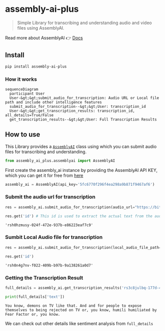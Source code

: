 assembly-ai-plus
================

<!-- WARNING: THIS FILE WAS AUTOGENERATED! DO NOT EDIT! -->

> Simple Library for transcribing and understanding audio and video
> files using AssemblyAI.

Read more about AssemblyAI 👉 [Docs](https://www.assemblyai.com/docs)

## Install

``` sh
pip install assembly-ai-plus
```

### How it works

``` mermaid
sequenceDiagram
  participant User
  User-&gt;&gt;submit_audio_for_transcription: Audio URL or Local file path and include other intelligence features
  submit_audio_for_transcription--&gt;&gt;User: transcription_id
  User-&gt;&gt;get_transcription_results: transcription_id, all_details=True/False
  get_transcription_results--&gt;&gt;User: Full Transcription Results
```

## How to use

This Library provides a
[`AssemblyAI`](https://afizs.github.io/assembly-ai-plus/assemblyai.html#assemblyai)
class using which you can submit audio files for transcribing and
understanding.

``` python
from assembly_ai_plus.assemblyai import AssemblyAI
```

First create the assembly_ai instance by providing the AssemblyAI API
KEY, which you can get it for free from
[here](https://app.assemblyai.com/)

``` python
assembly_ai = AssemblyAI(api_key='5fc6770f296f4ea298a9b871f9467af6')
```

### Submit the audio url for transcription

``` python
res = assembly_ai.submit_audio_for_transcription(audio_url="https://bit.ly/3yxKEIY")
```

``` python
res.get('id') # This id is used to extract the actual text from the audio files.
```

    'rsh0hzmusy-024f-472e-937b-e86223eaf7c9'

### Sumbit Local Audio file for transcription

``` python
res = assembly_ai.submit_audio_for_transcription(local_audio_file_path='your_file_path')
```

``` python
res.get('id')
```

    'rsh0n4g7nv-f022-409b-b97b-9a138261a0d7'

### Getting the Transcription Result

``` python
full_details = assembly_ai.get_transcription_results('rs3c8julbq-177d-4071-ab6f-d7c7a9bb6dbb')
```

``` python
print(full_details['text'])
```

    You know, demons on TV like that. And and for people to expose themselves to being rejected on TV or, you know, humili humiliated by Fear Factor or, you know.

We can check out other details like sentiment analysis from
`full_details`
